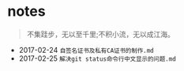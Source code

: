 # notes
>不集跬步，无以至千里;不积小流，无以成江海。 

* 2017-02-24 `自签名证书及私有CA证书的制作.md`
* 2017-02-25 `解决git status命令行中文显示的问题.md`
